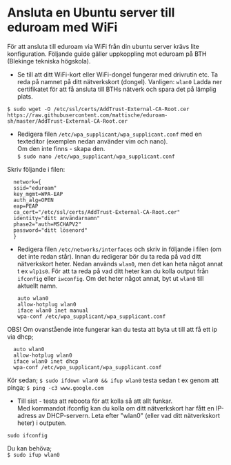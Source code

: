 # Ansluta en Ubuntu server till eduroam med WiFi

För att ansluta till eduroam via WiFi från din ubuntu server krävs lite konfiguration. Följande guide gäller uppkoppling mot eduroam på BTH (Blekinge tekniska högskola).

+ Se till att ditt WiFi-kort eller WiFi-dongel fungerar med drivrutin etc.
Ta reda på namnet på ditt nätverkskort (dongel). Vanligen: `wlan0`
Ladda ner certifikatet för att få ansluta till BTHs nätverk och spara det på lämplig plats.

`$ sudo wget -O /etc/ssl/certs/AddTrust-External-CA-Root.cer https://raw.githubusercontent.com/mattische/eduroam-sh/master/AddTrust-External-CA-Root.cer`

+ Redigera filen `/etc/wpa_supplicant/wpa_supplicant.conf` med en texteditor (exemplen nedan använder vim och nano).  
      Om den inte finns - skapa den.  
      `$ sudo nano /etc/wpa_supplicant/wpa_supplicant.conf` 



Skriv följande i filen:

      network={  
      ssid="eduroam"  
      key_mgmt=WPA-EAP  
      auth_alg=OPEN  
      eap=PEAP  
      ca_cert="/etc/ssl/certs/AddTrust-External-CA-Root.cer"  
      identity="ditt användarnamn"  
      phase2="auth=MSCHAPV2"  
      password="ditt lösenord"  
      }  

+ Redigera filen `/etc/networks/interfaces` och skriv in följande i filen (om det inte redan står). Innan du redigerar bör du ta reda på vad ditt nätverkskort heter. Nedan används `wlan0`, men det kan heta något annat t ex `wlp1s0`. För att ta reda på vad ditt heter kan du kolla output från `ifconfig` eller `iwconfig`. Om det heter något annat, byt ut `wlan0` till aktuellt namn.  

      auto wlan0  
      allow-hotplug wlan0  
      iface wlan0 inet manual  
      wpa-conf /etc/wpa_supplicant/wpa_supplicant.conf  

OBS!
Om ovanstående inte fungerar kan du testa att byta ut till att få ett ip via dhcp;

      auto wlan0  
      allow-hotplug wlan0  
      iface wlan0 inet dhcp  
      wpa-conf /etc/wpa_supplicant/wpa_supplicant.conf  
Kör sedan;
`$ sudo ifdown wlan0 && ifup wlan0`
testa sedan t ex genom att pinga;
`$ ping -c3 www.google.com`

+ Till sist - testa att reboota för att kolla så att allt funkar.   
Med kommandot ifconfig kan du kolla om ditt nätverkskort har fått en IP-adress av DHCP-servern. Leta efter "wlan0" (eller vad ditt nätverkskort heter) i outputen.

`sudo ifconfig`

Du kan behöva;  
`$ sudo ifup wlan0` 
